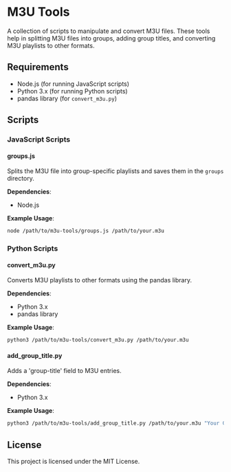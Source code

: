 # M3U Tools

A collection of scripts to manipulate and convert M3U files. These tools help in splitting M3U files into groups, adding group titles, and converting M3U playlists to other formats.

## Requirements

- Node.js (for running JavaScript scripts)
- Python 3.x (for running Python scripts)
- pandas library (for `convert_m3u.py`)

## Scripts

### JavaScript Scripts

#### groups.js
Splits the M3U file into group-specific playlists and saves them in the `groups` directory.

**Dependencies**:
- Node.js

**Example Usage**:
```sh
node /path/to/m3u-tools/groups.js /path/to/your.m3u
```

### Python Scripts

#### convert_m3u.py
Converts M3U playlists to other formats using the pandas library.

**Dependencies**:
- Python 3.x
- pandas library

**Example Usage**:
```sh
python3 /path/to/m3u-tools/convert_m3u.py /path/to/your.m3u
```

#### add_group_title.py
Adds a 'group-title' field to M3U entries.

**Dependencies**:
- Python 3.x

**Example Usage**:
```sh
python3 /path/to/m3u-tools/add_group_title.py /path/to/your.m3u "Your Group Title"
```

## License

This project is licensed under the MIT License.